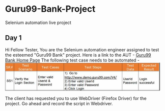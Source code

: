 # Guru99-Bank-Project
Selenium automation live project

## Day 1

Hi Fellow Tester, 
You are the Selenium automation engineer assigned to test the esteemed "Guru99 Bank" project.
Here is a link to the AUT - [Guru99 Bank Home Page](http://www.demo.guru99.com/V4/)
The following test case needs to be automated -
![test_case_v1](https://github.com/tsokomalusi/Bank-Project/blob/master/resources/images/test_case_v1.png)

The client has requested you to use WebDriver (Firefox Driver) for the project. Go ahead and record the script in Webdriver.
